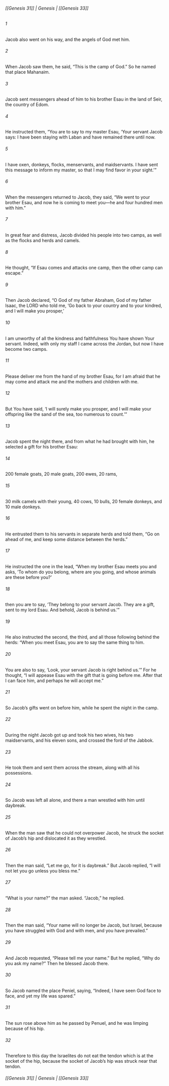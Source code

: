###### [[Genesis 31]] | Genesis | [[Genesis 33]]

###### 1
Jacob also went on his way, and the angels of God met him.
###### 2
When Jacob saw them, he said, “This is the camp of God.” So he named that place Mahanaim.
###### 3
Jacob sent messengers ahead of him to his brother Esau in the land of Seir, the country of Edom.
###### 4
He instructed them, “You are to say to my master Esau, ‘Your servant Jacob says: I have been staying with Laban and have remained there until now.
###### 5
I have oxen, donkeys, flocks, menservants, and maidservants. I have sent this message to inform my master, so that I may find favor in your sight.’”
###### 6
When the messengers returned to Jacob, they said, “We went to your brother Esau, and now he is coming to meet you—he and four hundred men with him.”
###### 7
In great fear and distress, Jacob divided his people into two camps, as well as the flocks and herds and camels.
###### 8
He thought, “If Esau comes and attacks one camp, then the other camp can escape.”
###### 9
Then Jacob declared, “O God of my father Abraham, God of my father Isaac, the LORD who told me, ‘Go back to your country and to your kindred, and I will make you prosper,’
###### 10
I am unworthy of all the kindness and faithfulness You have shown Your servant. Indeed, with only my staff I came across the Jordan, but now I have become two camps.
###### 11
Please deliver me from the hand of my brother Esau, for I am afraid that he may come and attack me and the mothers and children with me.
###### 12
But You have said, ‘I will surely make you prosper, and I will make your offspring like the sand of the sea, too numerous to count.’”
###### 13
Jacob spent the night there, and from what he had brought with him, he selected a gift for his brother Esau:
###### 14
200 female goats, 20 male goats, 200 ewes, 20 rams,
###### 15
30 milk camels with their young, 40 cows, 10 bulls, 20 female donkeys, and 10 male donkeys.
###### 16
He entrusted them to his servants in separate herds and told them, “Go on ahead of me, and keep some distance between the herds.”
###### 17
He instructed the one in the lead, “When my brother Esau meets you and asks, ‘To whom do you belong, where are you going, and whose animals are these before you?’
###### 18
then you are to say, ‘They belong to your servant Jacob. They are a gift, sent to my lord Esau. And behold, Jacob is behind us.’”
###### 19
He also instructed the second, the third, and all those following behind the herds: “When you meet Esau, you are to say the same thing to him.
###### 20
You are also to say, ‘Look, your servant Jacob is right behind us.’” For he thought, “I will appease Esau with the gift that is going before me. After that I can face him, and perhaps he will accept me.”
###### 21
So Jacob’s gifts went on before him, while he spent the night in the camp.
###### 22
During the night Jacob got up and took his two wives, his two maidservants, and his eleven sons, and crossed the ford of the Jabbok.
###### 23
He took them and sent them across the stream, along with all his possessions.
###### 24
So Jacob was left all alone, and there a man wrestled with him until daybreak.
###### 25
When the man saw that he could not overpower Jacob, he struck the socket of Jacob’s hip and dislocated it as they wrestled.
###### 26
Then the man said, “Let me go, for it is daybreak.” But Jacob replied, “I will not let you go unless you bless me.”
###### 27
“What is your name?” the man asked. “Jacob,” he replied.
###### 28
Then the man said, “Your name will no longer be Jacob, but Israel, because you have struggled with God and with men, and you have prevailed.”
###### 29
And Jacob requested, “Please tell me your name.” But he replied, “Why do you ask my name?” Then he blessed Jacob there.
###### 30
So Jacob named the place Peniel, saying, “Indeed, I have seen God face to face, and yet my life was spared.”
###### 31
The sun rose above him as he passed by Penuel, and he was limping because of his hip.
###### 32
Therefore to this day the Israelites do not eat the tendon which is at the socket of the hip, because the socket of Jacob’s hip was struck near that tendon.

###### [[Genesis 31]] | Genesis | [[Genesis 33]]
